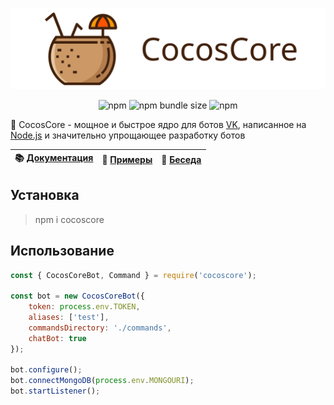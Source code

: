 <p align="center"><img src="./docs/CocosCoreLogo.svg?sanitize=true"></p>
<p align="center">
<img alt="npm" src="https://img.shields.io/npm/v/cocoscore.svg?style=flat-square">
<img alt="npm bundle size" src="https://img.shields.io/bundlephobia/min/cocoscore.svg?style=flat-square">
<img alt="npm" src="https://img.shields.io/npm/dt/cocoscore.svg?style=flat-square">
</p>

🥥 CocosCore - мощное и быстрое ядро для ботов [VK](https://vk.com), написанное на [Node.js](https://nodejs.org) и значительно упрощающее разработку ботов

| 📚 [Документация](docs/) | 📝 [Примеры](examples/) | 💭 [Беседа](https://vk.me/join/AJQ1d4dN0RFEYPzLYxLby4WK) |
| ------------------------ | ----------------------- | -------------------------------------------------------- |

## Установка

> npm i cocoscore

## Использование

```js
const { CocosCoreBot, Command } = require('cocoscore');

const bot = new CocosCoreBot({
    token: process.env.TOKEN,
    aliases: ['test'],
    commandsDirectory: './commands',
    chatBot: true
});

bot.configure();
bot.connectMongoDB(process.env.MONGOURI);
bot.startListener();
```
